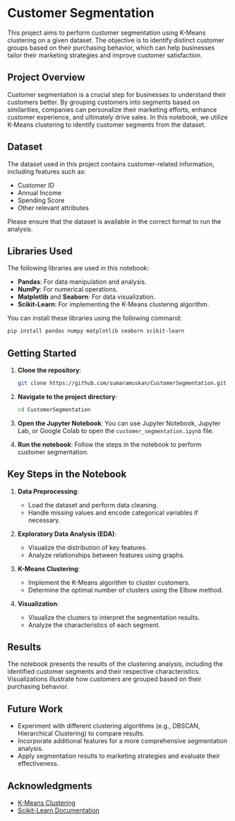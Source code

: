 
# Customer Segmentation 

This project aims to perform customer segmentation using K-Means clustering on a given dataset. The objective is to identify distinct customer groups based on their purchasing behavior, which can help businesses tailor their marketing strategies and improve customer satisfaction.

## Project Overview

Customer segmentation is a crucial step for businesses to understand their customers better. By grouping customers into segments based on similarities, companies can personalize their marketing efforts, enhance customer experience, and ultimately drive sales. In this notebook, we utilize K-Means clustering to identify customer segments from the dataset.

## Dataset

The dataset used in this project contains customer-related information, including features such as:

- Customer ID
- Annual Income
- Spending Score
- Other relevant attributes

Please ensure that the dataset is available in the correct format to run the analysis.

## Libraries Used

The following libraries are used in this notebook:

- **Pandas**: For data manipulation and analysis.
- **NumPy**: For numerical operations.
- **Matplotlib** and **Seaborn**: For data visualization.
- **Scikit-Learn**: For implementing the K-Means clustering algorithm.
  
You can install these libraries using the following command:

```bash
pip install pandas numpy matplotlib seaborn scikit-learn
```

## Getting Started

1. **Clone the repository**:
   ```bash
   git clone https://github.com/sumaramuskan/CustomerSegmentation.git
   ```
2. **Navigate to the project directory**:
   ```bash
   cd CustomerSegmentation
   ```
3. **Open the Jupyter Notebook**:
   You can use Jupyter Notebook, Jupyter Lab, or Google Colab to open the `customer_segmentation.ipynb` file.

4. **Run the notebook**: Follow the steps in the notebook to perform customer segmentation.

## Key Steps in the Notebook

1. **Data Preprocessing**:
   - Load the dataset and perform data cleaning.
   - Handle missing values and encode categorical variables if necessary.

2. **Exploratory Data Analysis (EDA)**:
   - Visualize the distribution of key features.
   - Analyze relationships between features using graphs.

3. **K-Means Clustering**:
   - Implement the K-Means algorithm to cluster customers.
   - Determine the optimal number of clusters using the Elbow method.

4. **Visualization**:
   - Visualize the clusters to interpret the segmentation results.
   - Analyze the characteristics of each segment.

## Results

The notebook presents the results of the clustering analysis, including the identified customer segments and their respective characteristics. Visualizations illustrate how customers are grouped based on their purchasing behavior.

## Future Work

- Experiment with different clustering algorithms (e.g., DBSCAN, Hierarchical Clustering) to compare results.
- Incorporate additional features for a more comprehensive segmentation analysis.
- Apply segmentation results to marketing strategies and evaluate their effectiveness.

## Acknowledgments

- [K-Means Clustering](https://en.wikipedia.org/wiki/K-means_clustering)
- [Scikit-Learn Documentation](https://scikit-learn.org/stable/)


